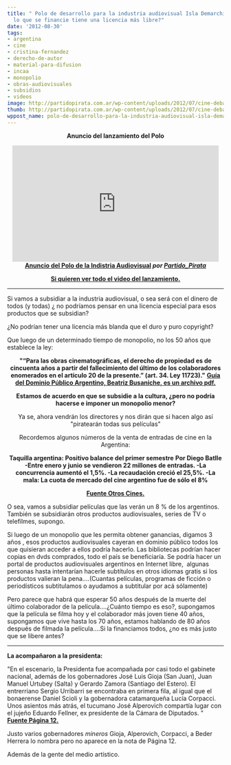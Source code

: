 ```yaml
---
title: " Polo de desarrollo para la industria audiovisual Isla Demarchi.....¿Y si
  lo que se financie tiene una licencia más libre?"
date: '2012-08-30'
tags:
- argentina
- cine
- cristina-fernandez
- derecho-de-autor
- material-para-difusion
- incaa
- monopolio
- obras-audiovisuales
- subsidios
- videos
image: http://partidopirata.com.ar/wp-content/uploads/2012/07/cine-debate_00000.jpg
thumb: http://partidopirata.com.ar/wp-content/uploads/2012/07/cine-debate_00000-150x150.jpg
wppost_name: polo-de-desarrollo-para-la-industria-audiovisual-isla-demarchi-y-si-lo-que-se-financie-tenga-una-licencia-mas-libre
---
```


<center><strong>Anuncio del lanzamiento del Polo</strong></center>
<p style="text-align: center;"><iframe src="http://www.dailymotion.com/embed/video/xt5r3s" frameborder="0" width="480" height="270"></iframe>
<strong><a href="http://www.dailymotion.com/video/xt5r3s_anuncio-del-polo-de-la-indistria-audiovisual_news" target="_blank">Anuncio del Polo de la Indistria Audiovisual</a> <em>por <a href="http://www.dailymotion.com/Partido_Pirata" target="_blank">Partido_Pirata</a></em></strong></p>
<p style="text-align: center;"><strong> <a href="http://youtu.be/pnpqr956Mc4" target="_blank">Si quieren ver todo el video del lanzamiento.</a></strong></p>


<hr />

Si vamos a subsidiar a la industria audiovisual, o sea será con el dinero de todos (y todas) ¿ no podríamos pensar en una licencia especial para esos productos que se subsidian?

¿No podrían tener una licencia más blanda que el duro y puro copyright?

Que luego de un determinado tiempo de monopolio, no los 50 años que establece la ley:
<p style="text-align: center;"><strong>"“Para las obras cinematográficas, el derecho de propiedad es de cincuenta años a partir del fallecimiento del último de los colaboradores enomerados en el artículo 20 de la presente.” (art. 34. Ley 11723)."</strong>
<strong> <a href="http://www.bea.org.ar/wp-content/uploads/2010/07/guia.dominio.publico.pdf" target="_blank">Guía del Dominio Público Argentino, Beatriz Busaniche, es un archivo pdf.</a></strong></p>
<p style="text-align: center;"><strong>Estamos de acuerdo en que se subsidie a la cultura, ¿pero no podría hacerse e imponer un monopolio menor?</strong></p>
<p style="text-align: center;">Ya se, ahora vendrán los directores y nos dirán que si hacen algo así "piratearán todas sus películas"</p>
<p style="text-align: center;">Recordemos algunos números de la venta de entradas de cine en la Argentina:</p>
<p style="text-align: center;"><strong>Taquilla argentina: Positivo balance del primer semestre</strong>
<strong><strong>Por Diego Batlle
</strong>-Entre enero y junio se vendieron 22 millones de entradas.
-La concurrencia aumentó el 1,5%.
-La recaudación creció el 25,5%.
-La mala: La cuota de mercado del cine argentino fue de sólo el 8%</strong></p>
<p style="text-align: center;"><strong><a href="http://otrocine.com.ar/columnistas_detalle.php?idnota=6533&amp;idsubseccion=11&amp;PHPSESSID=168fe79331c76160591204ee77303c55" target="_blank">Fuente Otros Cines.</a></strong></p>
O sea, vamos a subsidiar películas que las verán un 8 % de los argentinos. También se subsidiarán otros productos audiovisuales, series de TV o telefilmes, supongo.

Si luego de un monopolio que les permita obtener ganancias, digamos 3 años , esos productos audiovisuales cayeran en dominio público todos los que quisieran acceder a ellos podría hacerlo. Las bibliotecas podrían hacer copias en dvds comprados, todo el país se beneficiaría. Se podría hacer un portal de productos audiovisuales argentinos en Internet libre,  algunas personas hasta intentarían hacerle subtítulos en otros idiomas gratis si los productos valieran la pena....(Cuantas películas, programas de ficción o periodísticos subtitulamos o ayudamos a subtitular por acá sólamente)

Pero parece que habrá que esperar 50 años después de la muerte del último colaborador de la película....¿Cuánto tiempo es eso?, supongamos que la película se filma hoy y el colaborador más joven tiene 40 años, supongamos que vive hasta los 70 años, estamos hablando de 80 años después de filmada la película....Si la financiamos todos, ¿no es más justo que se libere antes?

<hr />

<strong>La acompañaron a la presidenta:</strong>

"En el escenario, la Presidenta fue acompañada por casi todo el gabinete nacional, además de los gobernadores José Luis Gioja (San Juan), Juan Manuel Urtubey (Salta) y Gerardo Zamora (Santiago del Estero). El entrerriano Sergio Urribarri se encontraba en primera fila, al igual que el bonaerense Daniel Scioli y la gobernadora catamarqueña Lucía Corpacci. Unos asientos más atrás, el tucumano José Alperovich compartía lugar con el jujeño Eduardo Fellner, ex presidente de la Cámara de Diputados. "
<strong><a href="http://www.pagina12.com.ar/diario/elpais/1-202230-2012-08-30.html" target="_blank">Fuente Página 12.</a></strong>

Justo varios gobernadores <em>mineros</em> Gioja, Alperovich, Corpacci, a Beder Herrera lo nombra pero no aparece en la nota de Página 12.

Además de la gente del medio artístico.

&nbsp;
